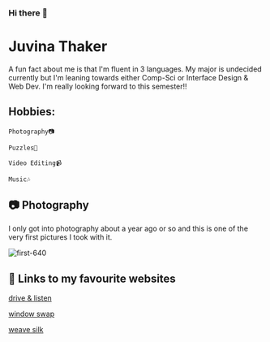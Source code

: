### Hi there 👋


# Juvina Thaker

A fun fact about me is that I'm fluent in 3 languages. My major is undecided currently but I'm leaning towards either Comp-Sci or Interface Design & Web Dev. I'm really looking forward to this semester!!

Hobbies:
-

    Photography📷
     
    Puzzles🧩

    Video Editing📹

    Music🎶

## 📷 Photography

I only got into photography about a year ago or so and this is one of the very first pictures I took with it.

![first-640](https://user-images.githubusercontent.com/64047598/213590164-dce32b9e-ea90-4a11-8c49-0095d6b4d212.jpg)






## 🔗 Links to my favourite websites
[drive & listen](https://driveandlisten.herokuapp.com)

[window swap](https://www.window-swap.com)

[weave silk](http://weavesilk.com)



